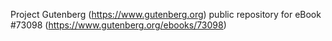 Project Gutenberg (https://www.gutenberg.org) public repository
for eBook #73098 (https://www.gutenberg.org/ebooks/73098)
